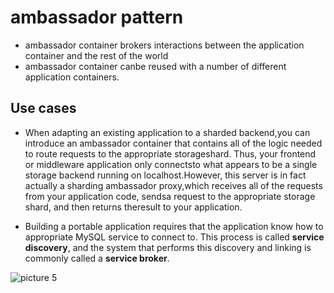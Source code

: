 # ambassador pattern
- ambassador container brokers interactions between the application container and the rest of the world
- ambassador container canbe reused with a number of different application containers.


## Use cases
- When adapting an existing application to a sharded backend,you can introduce an ambassador container that contains
  all of the logic needed to route requests to the appropriate storageshard. Thus, your frontend or middleware application only connectsto what appears to be a single storage backend running on localhost.However, this server is in fact actually a sharding ambassador proxy,which receives all of the requests from your application code, sendsa request to the appropriate storage shard, and then returns theresult to your application.

-  Building a portable application requires that the application know how to appropriate MySQL service to connect to. This process is called **service discovery**, and the system that performs this discovery and linking is commonly called a **service broker**.

![picture 5](../images/070b00ec608172c64b9d7ff883181734a98d0fec8fa9e97437b8154b49406128.png)  
